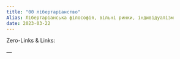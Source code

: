 ```yaml
---
title: "00 лібертаріанство"
Alias: Лібертаріанська філософія, вільні ринки, індивідуалізм
date: 2023-03-22  
---
```

Zero-Links & Links:  


—  
